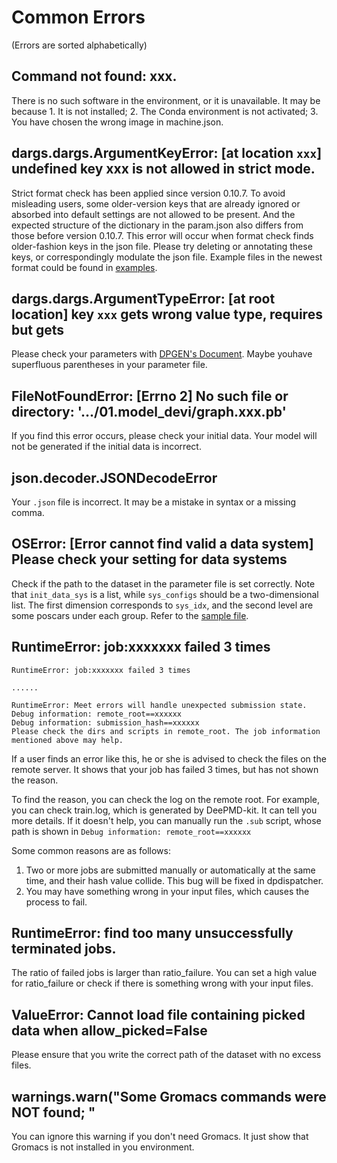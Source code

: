 # Common Errors
(Errors are sorted alphabetically)

## Command not found: xxx.
There is no such software in the environment, or it is unavailable. It may be because 1. It is not installed; 2. The Conda environment is not activated; 3. You have chosen the wrong image in machine.json.

## dargs.dargs.ArgumentKeyError: [at location `xxx`] undefined key xxx is not allowed in strict mode.
Strict format check has been applied since version 0.10.7.  To avoid misleading users, some older-version keys that are already ignored or absorbed into default settings are not allowed to be present. And the expected structure of the dictionary in the param.json also differs from those before version 0.10.7. This error will occur when format check finds older-fashion keys in the json file.  Please try deleting or annotating these keys, or correspondingly modulate the json file. Example files in the newest format could be found in [examples](https://github.com/deepmodeling/dpgen/tree/master/examples).

## dargs.dargs.ArgumentTypeError: [at root location] key `xxx` gets wrong value type, requires <xxx> but gets <xx>
Please check your parameters with [DPGEN's Document](https://docs.deepmodeling.com/projects/dpgen/en/latest/). Maybe youhave superfluous parentheses in your parameter file.

## FileNotFoundError: [Errno 2] No such file or directory: '.../01.model_devi/graph.xxx.pb'
If you find this error occurs, please check your initial data. Your model will not be generated if the initial data is incorrect.

## json.decoder.JSONDecodeError
Your `.json` file is incorrect. It may be a mistake in syntax or a missing comma.

## OSError: [Error cannot find valid a data system] Please check your setting for data systems
Check if the path to the dataset in the parameter file is set correctly. Note that `init_data_sys` is a list, while `sys_configs` should be a two-dimensional list. The first dimension corresponds to `sys_idx`, and the second level are some poscars under each group. Refer to the [sample file](github.com/deepmodeling/dpgen/blob/master/examples/run/dp2.x-lammps-vasp/param_CH4_deepmd-kit-2.0.1.json ). 
 
## RuntimeError: job:xxxxxxx failed 3 times
```
RuntimeError: job:xxxxxxx failed 3 times

......

RuntimeError: Meet errors will handle unexpected submission state.
Debug information: remote_root==xxxxxx
Debug information: submission_hash==xxxxxx
Please check the dirs and scripts in remote_root. The job information mentioned above may help.
```
If a user finds an error like this, he or she is advised to check the files on the remote server. It shows that your job has failed 3 times, but has not shown the reason. 
  
To find the reason, you can check the log on the remote root. For example, you can check train.log, which is generated by DeePMD-kit. It can tell you more details. 
If it doesn't help, you can manually run the `.sub` script, whose path is shown in `Debug information: remote_root==xxxxxx`

Some common reasons are as follows:
1. Two or more jobs are submitted manually or automatically at the same time, and their hash value collide. This bug will be fixed in dpdispatcher.
2. You may have something wrong in your input files, which causes the process to fail.

## RuntimeError: find too many unsuccessfully terminated jobs.
The ratio of failed jobs is larger than ratio_failure. You can set a high value for ratio_failure or check if there is something wrong with your input files. 

## ValueError: Cannot load file containing picked data when allow_picked=False
Please ensure that you write the correct path of the dataset with no excess files. 

## warnings.warn("Some Gromacs commands were NOT found; "
You can ignore this warning if you don't need Gromacs. It just show that Gromacs is not installed in you environment.